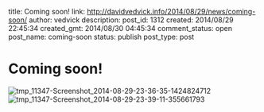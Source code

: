 title: Coming soon!
link: http://davidvedvick.info/2014/08/29/news/coming-soon/
author: vedvick
description: 
post_id: 1312
created: 2014/08/29 22:45:34
created_gmt: 2014/08/30 04:45:34
comment_status: open
post_name: coming-soon
status: publish
post_type: post

# Coming soon!

![tmp_11347-Screenshot_2014-08-29-23-36-35-1424824712](http://davidvedvick.info/wp-content/uploads/2014/08/tmp_11347-Screenshot_2014-08-29-23-36-35-1424824712-576x1024.png) ![tmp_11347-Screenshot_2014-08-29-23-39-11-355661793](http://davidvedvick.info/wp-content/uploads/2014/08/tmp_11347-Screenshot_2014-08-29-23-39-11-355661793-576x1024.png)